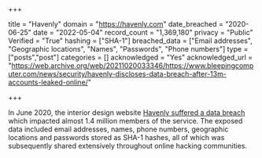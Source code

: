 +++

title = "Havenly"
domain = "https://havenly.com"
date_breached = "2020-06-25"
date = "2022-05-04"
record_count = "1,369,180"
privacy = "Public"
Verified = "True"
hashing = ["SHA-1"]
breached_data = ["Email addresses", "Geographic locations", "Names", "Passwords", "Phone numbers"]
type = ["posts","post"]
categories = []
acknowledged = "Yes"
acknowledged_url = "https://web.archive.org/web/20211020033346/https://www.bleepingcomputer.com/news/security/havenly-discloses-data-breach-after-13m-accounts-leaked-online/"

+++


In June 2020, the interior design website <a href="https://www.bleepingcomputer.com/news/security/hacker-leaks-386-million-user-records-from-18-companies-for-free/" target="_blank" rel="noopener">Havenly suffered a data breach</a> which impacted almost 1.4 million members of the service. The exposed data included email addresses, names, phone numbers, geographic locations and passwords stored as SHA-1 hashes, all of which was subsequently shared extensively throughout online hacking communities.

